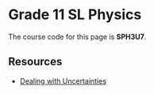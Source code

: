 # Grade 11 SL Physics

The course code for this page is **SPH3U7**.

## Resources

 - [Dealing with Uncertainties](/resources/g11/physics-uncertainties.pdf)

